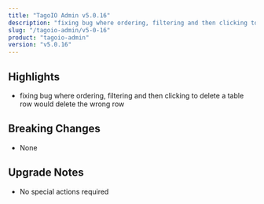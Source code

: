 ```yaml
---
title: "TagoIO Admin v5.0.16"
description: "fixing bug where ordering, filtering and then clicking to delete a table row would delete the wrong row"
slug: "/tagoio-admin/v5-0-16"
product: "tagoio-admin"
version: "v5.0.16"
---
```


## Highlights

- fixing bug where ordering, filtering and then clicking to delete a table row would delete the wrong row

## Breaking Changes

- None

## Upgrade Notes

- No special actions required
